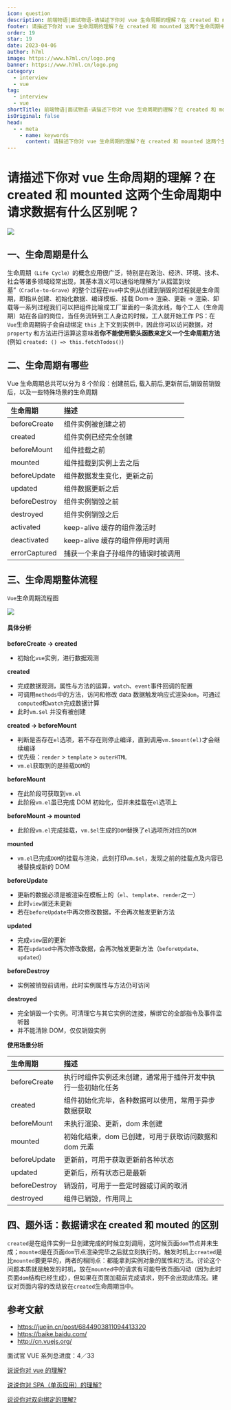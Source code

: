 ```yaml
---
icon: question
description: 前端物语|面试物语-请描述下你对 vue 生命周期的理解？在 created 和 mounted 这两个生命周期中请求数据有什么区别呢？
footer: 请描述下你对 vue 生命周期的理解？在 created 和 mounted 这两个生命周期中请求数据有什么区别呢？
order: 19
star: 19
date: 2023-04-06
author: h7ml
image: https://www.h7ml.cn/logo.png
banner: https://www.h7ml.cn/logo.png
category:
  - interview
  - vue
tag:
  - interview
  - vue
shortTitle: 前端物语|面试物语-请描述下你对 vue 生命周期的理解？在 created 和 mounted 这两个生命周期中请求数据有什么区别呢？
isOriginal: false
head:
  - - meta
    - name: keywords
      content: 请描述下你对 vue 生命周期的理解？在 created 和 mounted 这两个生命周期中请求数据有什么区别呢？
---
```


# 请描述下你对 vue 生命周期的理解？在 created 和 mounted 这两个生命周期中请求数据有什么区别呢？

![](http://static.5ibug.net/vitepress/assets/images/interview/3a119e10-3aca-11eb-85f6-6fac77c0c9b3.png)

## 一、生命周期是什么

生命周期`（Life Cycle）`的概念应用很广泛，特别是在政治、经济、环境、技术、社会等诸多领域经常出现，其基本涵义可以通俗地理解为“从摇篮到坟墓”`（Cradle-to-Grave）`的整个过程在`Vue`中实例从创建到销毁的过程就是生命周期，即指从创建、初始化数据、编译模板、挂载 Dom→ 渲染、更新 → 渲染、卸载等一系列过程我们可以把组件比喻成工厂里面的一条流水线，每个工人（生命周期）站在各自的岗位，当任务流转到工人身边的时候，工人就开始工作 PS：在`Vue`生命周期钩子会自动绑定 `this` 上下文到实例中，因此你可以访问数据，对 `property` 和方法进行运算这意味着**你不能使用箭头函数来定义一个生命周期方法** \(例如 `created: () => this.fetchTodos()`\)

## 二、生命周期有哪些

Vue 生命周期总共可以分为 8 个阶段：创建前后, 载入前后,更新前后,销毁前销毁后，以及一些特殊场景的生命周期

| 生命周期      | 描述                               |
| :------------ | :--------------------------------- |
| beforeCreate  | 组件实例被创建之初                 |
| created       | 组件实例已经完全创建               |
| beforeMount   | 组件挂载之前                       |
| mounted       | 组件挂载到实例上去之后             |
| beforeUpdate  | 组件数据发生变化，更新之前         |
| updated       | 组件数据更新之后                   |
| beforeDestroy | 组件实例销毁之前                   |
| destroyed     | 组件实例销毁之后                   |
| activated     | keep-alive 缓存的组件激活时        |
| deactivated   | keep-alive 缓存的组件停用时调用    |
| errorCaptured | 捕获一个来自子孙组件的错误时被调用 |

## 三、生命周期整体流程

`Vue`生命周期流程图

![](http://static.5ibug.net/vitepress/assets/images/interview/44114780-3aca-11eb-85f6-6fac77c0c9b3.png)

#### 具体分析

**beforeCreate -> created**

- 初始化`vue`实例，进行数据观测

**created**

- 完成数据观测，属性与方法的运算，`watch`、`event`事件回调的配置
- 可调用`methods`中的方法，访问和修改 data 数据触发响应式渲染`dom`，可通过`computed`和`watch`完成数据计算
- 此时`vm.$el` 并没有被创建

**created -> beforeMount**

- 判断是否存在`el`选项，若不存在则停止编译，直到调用`vm.$mount(el)`才会继续编译
- 优先级：`render` > `template` > `outerHTML`
- `vm.el`获取到的是挂载`DOM`的

**beforeMount**

- 在此阶段可获取到`vm.el`
- 此阶段`vm.el`虽已完成 DOM 初始化，但并未挂载在`el`选项上

**beforeMount -> mounted**

- 此阶段`vm.el`完成挂载，`vm.$el`生成的`DOM`替换了`el`选项所对应的`DOM`

**mounted**

- `vm.el`已完成`DOM`的挂载与渲染，此刻打印`vm.$el`，发现之前的挂载点及内容已被替换成新的 DOM

**beforeUpdate**

- 更新的数据必须是被渲染在模板上的（`el`、`template`、`render`之一）
- 此时`view`层还未更新
- 若在`beforeUpdate`中再次修改数据，不会再次触发更新方法

**updated**

- 完成`view`层的更新
- 若在`updated`中再次修改数据，会再次触发更新方法（`beforeUpdate`、`updated`）

**beforeDestroy**

- 实例被销毁前调用，此时实例属性与方法仍可访问

**destroyed**

- 完全销毁一个实例。可清理它与其它实例的连接，解绑它的全部指令及事件监听器
- 并不能清除 DOM，仅仅销毁实例

**使用场景分析**

| 生命周期      | 描述                                                         |
| :------------ | :----------------------------------------------------------- |
| beforeCreate  | 执行时组件实例还未创建，通常用于插件开发中执行一些初始化任务 |
| created       | 组件初始化完毕，各种数据可以使用，常用于异步数据获取         |
| beforeMount   | 未执行渲染、更新，dom 未创建                                 |
| mounted       | 初始化结束，dom 已创建，可用于获取访问数据和 dom 元素        |
| beforeUpdate  | 更新前，可用于获取更新前各种状态                             |
| updated       | 更新后，所有状态已是最新                                     |
| beforeDestroy | 销毁前，可用于一些定时器或订阅的取消                         |
| destroyed     | 组件已销毁，作用同上                                         |

## 四、题外话：数据请求在 created 和 mouted 的区别

`created`是在组件实例一旦创建完成的时候立刻调用，这时候页面`dom`节点并未生成；`mounted`是在页面`dom`节点渲染完毕之后就立刻执行的。触发时机上`created`是比`mounted`要更早的，两者的相同点：都能拿到实例对象的属性和方法。讨论这个问题本质就是触发的时机，放在`mounted`中的请求有可能导致页面闪动（因为此时页面`dom`结构已经生成），但如果在页面加载前完成请求，则不会出现此情况。建议对页面内容的改动放在`created`生命周期当中。

## 参考文献

- <https://juejin.cn/post/6844903811094413320>
- <https://baike.baidu.com/>
- <http://cn.vuejs.org/>

面试官 VUE 系列总进度：4／33

[说说你对 vue 的理解\?](http://mp.weixin.qq.com/s?__biz=MzU1OTgxNDQ1Nw==&mid=2247484101&idx=1&sn=83b0983f0fca7d7c556e4cb0bff8c9b8&chksm=fc10c093cb674985ef3bd2966f66fc28c5eb70b0037e4be1af4bf54fb6fa9571985abd31d52f&scene=21#wechat_redirect)

[说说你对 SPA（单页应用）的理解\?](http://mp.weixin.qq.com/s?__biz=MzU1OTgxNDQ1Nw==&mid=2247484119&idx=1&sn=d171b28a00d42549d279498944a98519&chksm=fc10c081cb6749976814aaeda6a6433db418223cec57edda7e15b9e5a0ca69ad549655639c61&scene=21#wechat_redirect)

[说说你对双向绑定的理解\?](http://mp.weixin.qq.com/s?__biz=MzU1OTgxNDQ1Nw==&mid=2247484167&idx=1&sn=7b00b4333ab2722f25f12586b70667ca&chksm=fc10c151cb6748476008dab2f4e6c6264f5d19678305955c85cec1b619e56e8f7457b7357fb9&scene=21#wechat_redirect)
